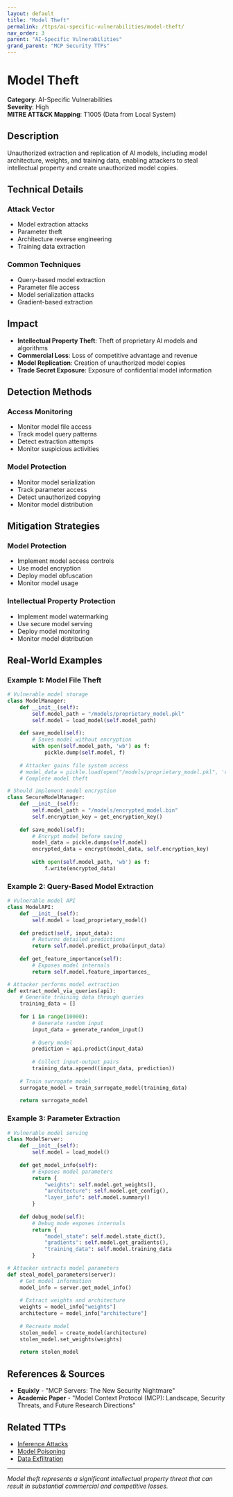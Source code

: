 ```yaml
---
layout: default
title: "Model Theft"
permalink: /ttps/ai-specific-vulnerabilities/model-theft/
nav_order: 3
parent: "AI-Specific Vulnerabilities"
grand_parent: "MCP Security TTPs"
---
```


# Model Theft

**Category**: AI-Specific Vulnerabilities  
**Severity**: High  
**MITRE ATT&CK Mapping**: T1005 (Data from Local System)

## Description

Unauthorized extraction and replication of AI models, including model architecture, weights, and training data, enabling attackers to steal intellectual property and create unauthorized model copies.

## Technical Details

### Attack Vector
- Model extraction attacks
- Parameter theft
- Architecture reverse engineering
- Training data extraction

### Common Techniques
- Query-based model extraction
- Parameter file access
- Model serialization attacks
- Gradient-based extraction

## Impact

- **Intellectual Property Theft**: Theft of proprietary AI models and algorithms
- **Commercial Loss**: Loss of competitive advantage and revenue
- **Model Replication**: Creation of unauthorized model copies
- **Trade Secret Exposure**: Exposure of confidential model information

## Detection Methods

### Access Monitoring
- Monitor model file access
- Track model query patterns
- Detect extraction attempts
- Monitor suspicious activities

### Model Protection
- Monitor model serialization
- Track parameter access
- Detect unauthorized copying
- Monitor model distribution

## Mitigation Strategies

### Model Protection
- Implement model access controls
- Use model encryption
- Deploy model obfuscation
- Monitor model usage

### Intellectual Property Protection
- Implement model watermarking
- Use secure model serving
- Deploy model monitoring
- Monitor model distribution

## Real-World Examples

### Example 1: Model File Theft
```python
# Vulnerable model storage
class ModelManager:
    def __init__(self):
        self.model_path = "/models/proprietary_model.pkl"
        self.model = load_model(self.model_path)
    
    def save_model(self):
        # Saves model without encryption
        with open(self.model_path, 'wb') as f:
            pickle.dump(self.model, f)
    
    # Attacker gains file system access
    # model_data = pickle.load(open("/models/proprietary_model.pkl", 'rb'))
    # Complete model theft

# Should implement model encryption
class SecureModelManager:
    def __init__(self):
        self.model_path = "/models/encrypted_model.bin"
        self.encryption_key = get_encryption_key()
    
    def save_model(self):
        # Encrypt model before saving
        model_data = pickle.dumps(self.model)
        encrypted_data = encrypt(model_data, self.encryption_key)
        
        with open(self.model_path, 'wb') as f:
            f.write(encrypted_data)
```

### Example 2: Query-Based Model Extraction
```python
# Vulnerable model API
class ModelAPI:
    def __init__(self):
        self.model = load_proprietary_model()
    
    def predict(self, input_data):
        # Returns detailed predictions
        return self.model.predict_proba(input_data)
    
    def get_feature_importance(self):
        # Exposes model internals
        return self.model.feature_importances_

# Attacker performs model extraction
def extract_model_via_queries(api):
    # Generate training data through queries
    training_data = []
    
    for i in range(10000):
        # Generate random input
        input_data = generate_random_input()
        
        # Query model
        prediction = api.predict(input_data)
        
        # Collect input-output pairs
        training_data.append((input_data, prediction))
    
    # Train surrogate model
    surrogate_model = train_surrogate_model(training_data)
    
    return surrogate_model
```

### Example 3: Parameter Extraction
```python
# Vulnerable model serving
class ModelServer:
    def __init__(self):
        self.model = load_model()
    
    def get_model_info(self):
        # Exposes model parameters
        return {
            "weights": self.model.get_weights(),
            "architecture": self.model.get_config(),
            "layer_info": self.model.summary()
        }
    
    def debug_mode(self):
        # Debug mode exposes internals
        return {
            "model_state": self.model.state_dict(),
            "gradients": self.model.get_gradients(),
            "training_data": self.model.training_data
        }

# Attacker extracts model parameters
def steal_model_parameters(server):
    # Get model information
    model_info = server.get_model_info()
    
    # Extract weights and architecture
    weights = model_info["weights"]
    architecture = model_info["architecture"]
    
    # Recreate model
    stolen_model = create_model(architecture)
    stolen_model.set_weights(weights)
    
    return stolen_model
```

## References & Sources

- **Equixly** - "MCP Servers: The New Security Nightmare"
- **Academic Paper** - "Model Context Protocol (MCP): Landscape, Security Threats, and Future Research Directions"

## Related TTPs

- [Inference Attacks](inference-attacks.md)
- [Model Poisoning](model-poisoning.md)
- [Data Exfiltration](../data-exfiltration/data-exfiltration.md)

---

*Model theft represents a significant intellectual property threat that can result in substantial commercial and competitive losses.*